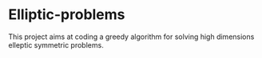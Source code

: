 # Elliptic-problems
This project aims at coding a greedy algorithm for solving high dimensions elleptic symmetric problems.
